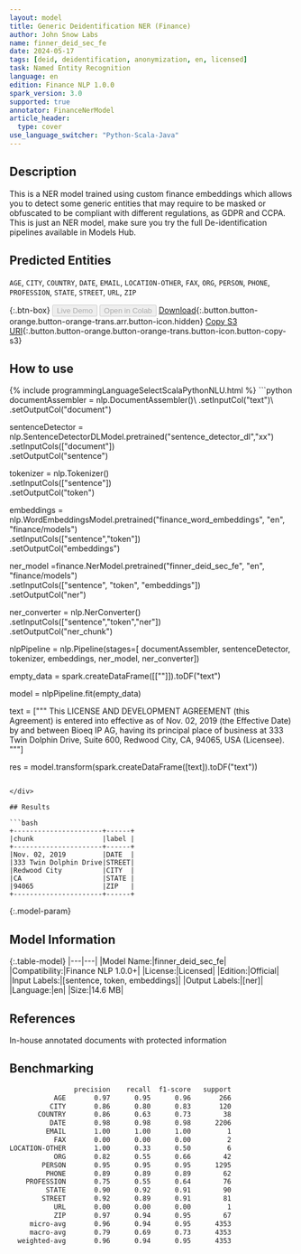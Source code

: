 ```yaml
---
layout: model
title: Generic Deidentification NER (Finance)
author: John Snow Labs
name: finner_deid_sec_fe
date: 2024-05-17
tags: [deid, deidentification, anonymization, en, licensed]
task: Named Entity Recognition
language: en
edition: Finance NLP 1.0.0
spark_version: 3.0
supported: true
annotator: FinanceNerModel
article_header:
  type: cover
use_language_switcher: "Python-Scala-Java"
---
```


## Description

This is a NER model trained using custom finance embeddings which allows you to detect some generic entities that may require to be masked or obfuscated to be compliant with different regulations, as GDPR and CCPA. This is just an NER model, make sure you try the full De-identification pipelines available in Models Hub.

## Predicted Entities

`AGE`, `CITY`, `COUNTRY`, `DATE`, `EMAIL`, `LOCATION-OTHER`, `FAX`, `ORG`, `PERSON`, `PHONE`, `PROFESSION`, `STATE`, `STREET`, `URL`, `ZIP`

{:.btn-box}
<button class="button button-orange" disabled>Live Demo</button>
<button class="button button-orange" disabled>Open in Colab</button>
[Download](https://s3.amazonaws.com/auxdata.johnsnowlabs.com/finance/models/finner_deid_sec_fe_en_1.0.0_3.0_1715953927003.zip){:.button.button-orange.button-orange-trans.arr.button-icon.hidden}
[Copy S3 URI](s3://auxdata.johnsnowlabs.com/finance/models/finner_deid_sec_fe_en_1.0.0_3.0_1715953927003.zip){:.button.button-orange.button-orange-trans.button-icon.button-copy-s3}

## How to use



<div class="tabs-box" markdown="1">
{% include programmingLanguageSelectScalaPythonNLU.html %}
```python
documentAssembler = nlp.DocumentAssembler()\
        .setInputCol("text")\
        .setOutputCol("document")
        
sentenceDetector = nlp.SentenceDetectorDLModel.pretrained("sentence_detector_dl","xx")\
        .setInputCols(["document"])\
        .setOutputCol("sentence")

tokenizer = nlp.Tokenizer()\
        .setInputCols(["sentence"])\
        .setOutputCol("token")

embeddings = nlp.WordEmbeddingsModel.pretrained("finance_word_embeddings", "en", "finance/models")\
            .setInputCols(["sentence","token"])\
            .setOutputCol("embeddings")

ner_model =finance.NerModel.pretrained("finner_deid_sec_fe", "en", "finance/models")\
      .setInputCols(["sentence", "token", "embeddings"])\
      .setOutputCol("ner")

ner_converter = nlp.NerConverter()\
        .setInputCols(["sentence","token","ner"])\
        .setOutputCol("ner_chunk")

nlpPipeline = nlp.Pipeline(stages=[
        documentAssembler,
        sentenceDetector,
        tokenizer,
        embeddings,
        ner_model,
        ner_converter])

empty_data = spark.createDataFrame([[""]]).toDF("text")

model = nlpPipeline.fit(empty_data)

text = [""" This LICENSE AND DEVELOPMENT AGREEMENT (this Agreement) is entered into effective as of Nov. 02, 2019 (the Effective Date) by and between Bioeq IP AG, having its principal place of business at 333 Twin Dolphin Drive, Suite 600, Redwood City, CA, 94065, USA (Licensee). """]

res = model.transform(spark.createDataFrame([text]).toDF("text"))
```

</div>

## Results

```bash
+----------------------+------+
|chunk                 |label |
+----------------------+------+
|Nov. 02, 2019         |DATE  |
|333 Twin Dolphin Drive|STREET|
|Redwood City          |CITY  |
|CA                    |STATE |
|94065                 |ZIP   |
+----------------------+------+

```

{:.model-param}
## Model Information

{:.table-model}
|---|---|
|Model Name:|finner_deid_sec_fe|
|Compatibility:|Finance NLP 1.0.0+|
|License:|Licensed|
|Edition:|Official|
|Input Labels:|[sentence, token, embeddings]|
|Output Labels:|[ner]|
|Language:|en|
|Size:|14.6 MB|

## References

In-house annotated documents with protected information

## Benchmarking

```bash
                precision    recall  f1-score   support
           AGE       0.97      0.95      0.96       266
          CITY       0.86      0.80      0.83       120
       COUNTRY       0.86      0.63      0.73        38
          DATE       0.98      0.98      0.98      2206
         EMAIL       1.00      1.00      1.00         1
           FAX       0.00      0.00      0.00         2
LOCATION-OTHER       1.00      0.33      0.50         6
           ORG       0.82      0.55      0.66        42
        PERSON       0.95      0.95      0.95      1295
         PHONE       0.89      0.89      0.89        62
    PROFESSION       0.75      0.55      0.64        76
         STATE       0.90      0.92      0.91        90
        STREET       0.92      0.89      0.91        81
           URL       0.00      0.00      0.00         1
           ZIP       0.97      0.94      0.95        67
     micro-avg       0.96      0.94      0.95      4353
     macro-avg       0.79      0.69      0.73      4353
  weighted-avg       0.96      0.94      0.95      4353
```
